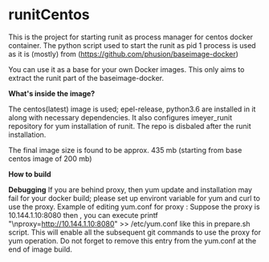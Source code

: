 # runitCentos

This is the project for starting runit as process manager for centos docker container.
The python script used to start the runit as pid 1 process is used as it is (mostly) from (https://github.com/phusion/baseimage-docker)

You can use it as a base for your own Docker images.
This only aims to extract the runit part of the baseimage-docker.

**What's inside the image?**

The centos(latest) image is used; epel-release, python3.6 are installed in it along with necessary dependencies.
It also configures imeyer_runit repository for yum installation of runit.
The repo is disbaled after the runit installation.

The final image size is found to be approx. 435 mb (starting from base centos image of 200 mb)

**How to build**

**Debugging**
If you are behind proxy, then yum update and installation may fail for your docker build; please set up environt variable for yum and curl to use the proxy.
Example of editing yum.conf for proxy :
Suppose the proxy is 10.144.1.10:8080 then , you can execute
printf "\nproxy=http://10.144.1.10:8080" >> /etc/yum.conf
like this in prepare.sh script. This will enable all the subsequent git commands to use the proxy for yum operation.
Do not forget to remove this entry from the yum.conf at the end of image build.

